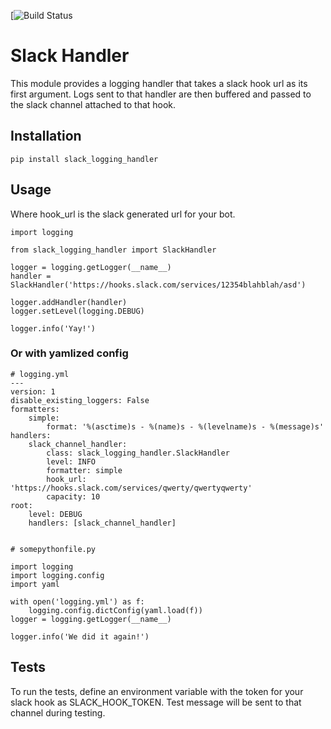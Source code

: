 [![Build Status](https://travis-ci.org/danie1cohen/slack_logging_handler.svg?branch=master)

Slack Handler
=============

This module provides a logging handler that takes a slack hook url as its first
argument. Logs sent to that handler are then buffered and passed to the slack
channel attached to that hook.

Installation
------------
    pip install slack_logging_handler


Usage
-----

Where hook_url is the slack generated url for your bot.

    import logging

    from slack_logging_handler import SlackHandler

    logger = logging.getLogger(__name__)
    handler = SlackHandler('https://hooks.slack.com/services/12354blahblah/asd')

    logger.addHandler(handler)
    logger.setLevel(logging.DEBUG)

    logger.info('Yay!')


### Or with yamlized config


    # logging.yml
    ---
    version: 1
    disable_existing_loggers: False
    formatters:
        simple:
            format: '%(asctime)s - %(name)s - %(levelname)s - %(message)s'
    handlers:
        slack_channel_handler:
            class: slack_logging_handler.SlackHandler
            level: INFO
            formatter: simple
            hook_url: 'https://hooks.slack.com/services/qwerty/qwertyqwerty'
            capacity: 10
    root:
        level: DEBUG
        handlers: [slack_channel_handler]


    # somepythonfile.py

    import logging
    import logging.config
    import yaml

    with open('logging.yml') as f:
        logging.config.dictConfig(yaml.load(f))
    logger = logging.getLogger(__name__)

    logger.info('We did it again!')


Tests
-----
To run the tests, define an environment variable with the token for your slack
hook as SLACK_HOOK_TOKEN. Test message will be sent to that channel during
testing.

